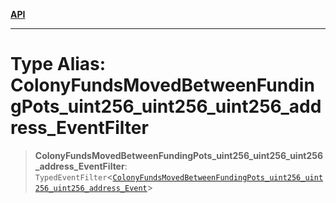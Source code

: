 [**API**](../../../README.md)

***

# Type Alias: ColonyFundsMovedBetweenFundingPots\_uint256\_uint256\_uint256\_address\_EventFilter

> **ColonyFundsMovedBetweenFundingPots\_uint256\_uint256\_uint256\_address\_EventFilter**: `TypedEventFilter`\<[`ColonyFundsMovedBetweenFundingPots_uint256_uint256_uint256_address_Event`](ColonyFundsMovedBetweenFundingPots_uint256_uint256_uint256_address_Event.md)\>
